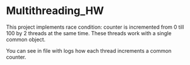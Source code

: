 # Multithreading_HW

This project implements race condition: counter is incremented from 0 till 100 by 2 threads at the same time. 
These threads work with a single common object.

You can see in file with logs how each thread increments a common counter.

